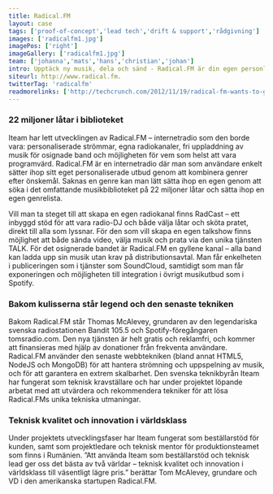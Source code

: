 ```yaml
---
title: Radical.FM
layout: case
tags: ['proof-of-concept','lead tech','drift & support','rådgivning']
images: ['radicalfm1.jpg']
imagePos: ['right']
imageGallery: ['radicalfm1.jpg']
team: ['johanna','mats','hans','christian','johan']
intro: Upptäck ny musik, dela och sänd - Radical.FM är din egen personliga webbradiokanal
siteurl: http://www.radical.fm.
twitterTag: 'radicalfm'
readmorelinks: ['http://techcrunch.com/2012/11/19/radical-fm-wants-to-go-after-spotify-with-an-ad-free-listener-supported-streamed-music-service/','http://thenextweb.com/media/2012/11/20/radical-fm-throws-its-hat-into-the-music-streaming-ring-with/','http://www.theradioagency.com/blog/how-to-be-rad-an-interview-with-radical-fms-creator-thomas-mcalevey-part-1/']
---
```


### 22 miljoner låtar i biblioteket
Iteam har lett utvecklingen av Radical.FM – internetradio som den borde vara: personaliserade strömmar, egna radiokanaler, fri uppladdning av musik för osignade band och möjligheten för vem som helst att vara programvärd. Radical.FM är en internetradio där man som användare enkelt sätter ihop sitt eget personaliserade utbud genom att kombinera genrer efter önskemål. Saknas en genre kan man lätt sätta ihop en egen genom att söka i det omfattande musikbiblioteket på 22 miljoner låtar och sätta ihop en egen genrelista.

Vill man ta steget till att skapa en egen radiokanal finns RadCast – ett inbyggd stöd för att vara radio-DJ och både välja låtar och sköta pratet, direkt till alla som lyssnar. För den som vill skapa en egen talkshow finns möjlighet att både sända video, välja musik och prata via den unika tjänsten TALK. För det osignerade bandet är Radical.FM en gyllene kanal – alla band kan ladda upp sin musik utan krav på distributionsavtal. Man får enkelheten i publiceringen som i tjänster som SoundCloud, samtidigt som man får exponeringen och möjligheten till integration i övrigt musikutbud som i Spotify.

### Bakom kulisserna står legend och den senaste tekniken
Bakom Radical.FM står Thomas McAlevey, grundaren av den legendariska svenska radiostationen Bandit 105.5 och Spotify-föregångaren tomsradio.com. Den nya tjänsten är helt gratis och reklamfri, och kommer att finansieras med hjälp av donationer från frekventa användare. Radical.FM använder den senaste webbtekniken (bland annat HTML5, NodeJS och MongoDB) för att hantera strömning och uppspelning av musik, och för att garantera en extrem skalbarhet. Den svenska teknikbyrån Iteam har fungerat som teknisk kravställare och har under projektet löpande arbetat med att utvärdera och rekommendera tekniker för att lösa Radical.FMs unika tekniska utmaningar.

### Teknisk kvalitet och innovation i världsklass
Under projektets utvecklingsfaser har Iteam fungerat som beställarstöd för kunden, samt som projektledare och teknisk mentor för produktionsteamet som finns i Rumänien. ”Att använda Iteam som beställarstöd och teknisk lead ger oss det bästa av två världar – teknisk kvalitet och innovation i världsklass till väsentligt lägre pris.” berättar Tom McAlevey, grundare och VD i den amerikanska startupen Radical.FM.